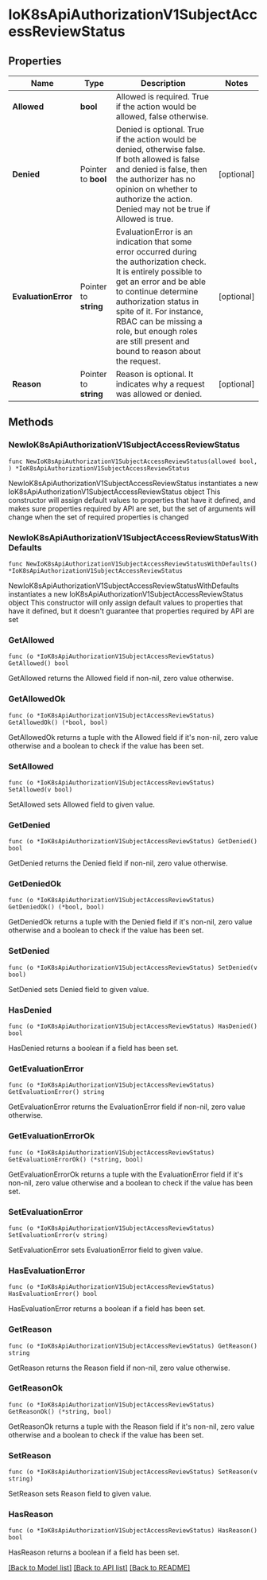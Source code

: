 # IoK8sApiAuthorizationV1SubjectAccessReviewStatus

## Properties

Name | Type | Description | Notes
------------ | ------------- | ------------- | -------------
**Allowed** | **bool** | Allowed is required. True if the action would be allowed, false otherwise. | 
**Denied** | Pointer to **bool** | Denied is optional. True if the action would be denied, otherwise false. If both allowed is false and denied is false, then the authorizer has no opinion on whether to authorize the action. Denied may not be true if Allowed is true. | [optional] 
**EvaluationError** | Pointer to **string** | EvaluationError is an indication that some error occurred during the authorization check. It is entirely possible to get an error and be able to continue determine authorization status in spite of it. For instance, RBAC can be missing a role, but enough roles are still present and bound to reason about the request. | [optional] 
**Reason** | Pointer to **string** | Reason is optional.  It indicates why a request was allowed or denied. | [optional] 

## Methods

### NewIoK8sApiAuthorizationV1SubjectAccessReviewStatus

`func NewIoK8sApiAuthorizationV1SubjectAccessReviewStatus(allowed bool, ) *IoK8sApiAuthorizationV1SubjectAccessReviewStatus`

NewIoK8sApiAuthorizationV1SubjectAccessReviewStatus instantiates a new IoK8sApiAuthorizationV1SubjectAccessReviewStatus object
This constructor will assign default values to properties that have it defined,
and makes sure properties required by API are set, but the set of arguments
will change when the set of required properties is changed

### NewIoK8sApiAuthorizationV1SubjectAccessReviewStatusWithDefaults

`func NewIoK8sApiAuthorizationV1SubjectAccessReviewStatusWithDefaults() *IoK8sApiAuthorizationV1SubjectAccessReviewStatus`

NewIoK8sApiAuthorizationV1SubjectAccessReviewStatusWithDefaults instantiates a new IoK8sApiAuthorizationV1SubjectAccessReviewStatus object
This constructor will only assign default values to properties that have it defined,
but it doesn't guarantee that properties required by API are set

### GetAllowed

`func (o *IoK8sApiAuthorizationV1SubjectAccessReviewStatus) GetAllowed() bool`

GetAllowed returns the Allowed field if non-nil, zero value otherwise.

### GetAllowedOk

`func (o *IoK8sApiAuthorizationV1SubjectAccessReviewStatus) GetAllowedOk() (*bool, bool)`

GetAllowedOk returns a tuple with the Allowed field if it's non-nil, zero value otherwise
and a boolean to check if the value has been set.

### SetAllowed

`func (o *IoK8sApiAuthorizationV1SubjectAccessReviewStatus) SetAllowed(v bool)`

SetAllowed sets Allowed field to given value.


### GetDenied

`func (o *IoK8sApiAuthorizationV1SubjectAccessReviewStatus) GetDenied() bool`

GetDenied returns the Denied field if non-nil, zero value otherwise.

### GetDeniedOk

`func (o *IoK8sApiAuthorizationV1SubjectAccessReviewStatus) GetDeniedOk() (*bool, bool)`

GetDeniedOk returns a tuple with the Denied field if it's non-nil, zero value otherwise
and a boolean to check if the value has been set.

### SetDenied

`func (o *IoK8sApiAuthorizationV1SubjectAccessReviewStatus) SetDenied(v bool)`

SetDenied sets Denied field to given value.

### HasDenied

`func (o *IoK8sApiAuthorizationV1SubjectAccessReviewStatus) HasDenied() bool`

HasDenied returns a boolean if a field has been set.

### GetEvaluationError

`func (o *IoK8sApiAuthorizationV1SubjectAccessReviewStatus) GetEvaluationError() string`

GetEvaluationError returns the EvaluationError field if non-nil, zero value otherwise.

### GetEvaluationErrorOk

`func (o *IoK8sApiAuthorizationV1SubjectAccessReviewStatus) GetEvaluationErrorOk() (*string, bool)`

GetEvaluationErrorOk returns a tuple with the EvaluationError field if it's non-nil, zero value otherwise
and a boolean to check if the value has been set.

### SetEvaluationError

`func (o *IoK8sApiAuthorizationV1SubjectAccessReviewStatus) SetEvaluationError(v string)`

SetEvaluationError sets EvaluationError field to given value.

### HasEvaluationError

`func (o *IoK8sApiAuthorizationV1SubjectAccessReviewStatus) HasEvaluationError() bool`

HasEvaluationError returns a boolean if a field has been set.

### GetReason

`func (o *IoK8sApiAuthorizationV1SubjectAccessReviewStatus) GetReason() string`

GetReason returns the Reason field if non-nil, zero value otherwise.

### GetReasonOk

`func (o *IoK8sApiAuthorizationV1SubjectAccessReviewStatus) GetReasonOk() (*string, bool)`

GetReasonOk returns a tuple with the Reason field if it's non-nil, zero value otherwise
and a boolean to check if the value has been set.

### SetReason

`func (o *IoK8sApiAuthorizationV1SubjectAccessReviewStatus) SetReason(v string)`

SetReason sets Reason field to given value.

### HasReason

`func (o *IoK8sApiAuthorizationV1SubjectAccessReviewStatus) HasReason() bool`

HasReason returns a boolean if a field has been set.


[[Back to Model list]](../README.md#documentation-for-models) [[Back to API list]](../README.md#documentation-for-api-endpoints) [[Back to README]](../README.md)


